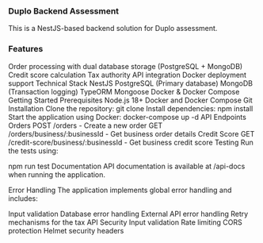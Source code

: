 ### Duplo Backend Assessment
This is a NestJS-based backend solution for Duplo assessment.

### Features
Order processing with dual database storage (PostgreSQL + MongoDB)
Credit score calculation
Tax authority API integration
Docker deployment support
Technical Stack
NestJS
PostgreSQL (Primary database)
MongoDB (Transaction logging)
TypeORM
Mongoose
Docker & Docker Compose
Getting Started
Prerequisites
Node.js 18+
Docker and Docker Compose
Git
Installation
Clone the repository:
git clone <repository-url>
Install dependencies:
npm install
Start the application using Docker:
docker-compose up -d
API Endpoints
Orders
POST /orders - Create a new order
GET /orders/business/:businessId - Get business order details
Credit Score
GET /credit-score/business/:businessId - Get business credit score
Testing
Run the tests using:

npm run test
Documentation
API documentation is available at /api-docs when running the application.

Error Handling
The application implements global error handling and includes:

Input validation
Database error handling
External API error handling
Retry mechanisms for the tax API
Security
Input validation
Rate limiting
CORS protection
Helmet security headers